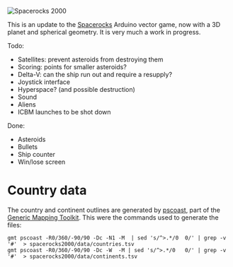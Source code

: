![Spacerocks 2000](https://farm5.staticflickr.com/4187/34458961716_5eedc9c024_z_d.jpg)

This is an update to the [Spacerocks](https://trmm.net/Spacerocks)
Arduino vector game, now with a 3D planet and spherical geometry.
It is very much a work in progress.

Todo:

* Satellites: prevent asteroids from destroying them
* Scoring: points for smaller asteroids?
* Delta-V: can the ship run out and require a resupply?
* Joystick interface
* Hyperspace? (and possible destruction)
* Sound
* Aliens
* ICBM launches to be shot down

Done:

* Asteroids
* Bullets
* Ship counter
* Win/lose screen

Country data
===
The country and continent outlines are generated by [pscoast](http://gmt.soest.hawaii.edu/doc/latest/pscoast.html), part of the [Generic Mapping Toolkit](http://gmt.soest.hawaii.edu/home).
This were the commands used to generate the files:

```
gmt pscoast -R0/360/-90/90 -Dc -N1 -M  | sed 's/^>.*/0	0/' | grep -v '#'  > spacerocks2000/data/countries.tsv
gmt pscoast -R0/360/-90/90 -Dc -W  -M | sed 's/^>.*/0	0/' | grep -v '#'  > spacerocks2000/data/continents.tsv
```
